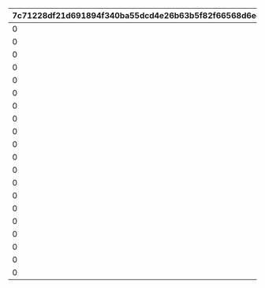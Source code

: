 |7c71228df21d691894f340ba55dcd4e26b63b5f82f66568d6eeb6f0fe0a18c15|65e83b085070c311d630f1ca8ec34f015974de80aca25c9ec898b8d47b127649|72e04e5f46ee830d9827ea516910564e8e548caece6db67ae67160f4261e0304|bf653907f7d78ba8ecb3bd9397c60604a7f398b8608b3aa5e9665a0d2b5c773f|a95035ab5b6edb1e89a69be50d01572c2b1b60c841535bdf970d67f0f5554bf4|b64fd7688eb1e55b608453b959cf351a94f483c3252e7807e5b2b9f4d76c2924|5d08362256dcea302d84cf0bbede8e06b6edfd9ff8694ff3c9d2ebe912a8533d|
| --- | --- | --- | --- | --- | --- | --- |
|0|10008101||10008111|0|1|1|
|0|10008112||10008115|0|1|2|
|0|10008101||10008103|0|3|3|
|0|10008105||10008115|0|3|4|
|0|10008112||150|0|4|5|
|0|10028101||10028111|0|1|6|
|0|10028112||10028115|0|1|7|
|0|10028101||10028103|0|3|8|
|0|10028105||10028115|0|3|9|
|0|10028112||150|0|4|10|
|0|20012104||20012104|20012107|11|11|
|0|20012108||20012108|20012109|11|12|
|0|20012110||20012110|20012114|11|13|
|0|20012115||20012115|20012115|11|14|
|0|20012110||120|0|4|15|
|0|20008101||20008111|0|1|16|
|0|20008112||20008115|0|1|17|
|0|20008101||20008103|0|3|18|
|0|20008105||20008115|0|3|19|
|0|20008112||150|0|4|20|